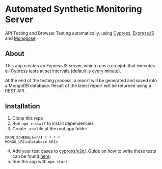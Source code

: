 # Automated Synthetic Monitoring Server
API Testing and Browser Testing automatically, using [Cypress](https://www.cypress.io), [ExpressJS](https://expressjs.com) and [Mongoose](https://mongoosejs.com)

## About
This app creates an ExpressJS server, which runs a cronjob that executes all Cypress tests at set intervals (default is every minute). 

At the end of the testing process, a report will be generated and saved into a MongoDB database. Result of the latest report will be returned using a REST API.

## Installation
1. Clone this repo
2. Run `npm install` to install dependencies
3. Create `.env` file at the root app folder
```
CRON_SCHEDULE=*/1 * * * *
MONGO_URI=<Database URI>
```
4. Add your test cases to [cypress/e2e/](./cypress/e2e/). Guide on how to write these tests can be found [here](https://learn.cypress.io/advanced-cypress-concepts/integration-and-api-tests).
5. Run the app with `npm start`